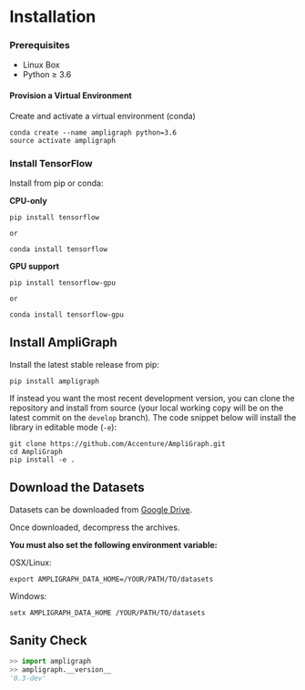 
# Installation

### Prerequisites

* Linux Box
* Python ≥ 3.6

#### Provision a Virtual Environment

Create and activate a virtual environment (conda)

```
conda create --name ampligraph python=3.6
source activate ampligraph
```

### Install TensorFlow

Install from pip or conda:

**CPU-only**

```
pip install tensorflow

or 

conda install tensorflow
```

**GPU support**

```
pip install tensorflow-gpu

or 

conda install tensorflow-gpu
```


## Install AmpliGraph


Install the latest stable release from pip:

```
pip install ampligraph
```

If instead you want the most recent development version, you can clone the repository
and install from source (your local working copy will be on the latest commit on the `develop` branch).
The code snippet below will install the library in editable mode (`-e`):

```
git clone https://github.com/Accenture/AmpliGraph.git
cd AmpliGraph
pip install -e .
```


## Download the Datasets

Datasets can be downloaded from [Google Drive](https://drive.google.com/drive/folders/16GBu89NCVyyYetry91tMntzpV_mSQ-gK?usp=sharing).

Once downloaded, decompress the archives.

**You must also set the following environment variable:**

OSX/Linux:
```
export AMPLIGRAPH_DATA_HOME=/YOUR/PATH/TO/datasets
```

Windows:
```
setx AMPLIGRAPH_DATA_HOME /YOUR/PATH/TO/datasets
```

## Sanity Check

```python
>> import ampligraph
>> ampligraph.__version__
'0.3-dev'
```
